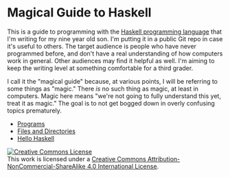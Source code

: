 # Magical Guide to Haskell

This is a guide to programming with the
[Haskell programming language](https://haskell-lang.org/) that I'm
writing for my nine year old son. I'm putting it in a public Git repo
in case it's useful to others. The target audience is people who have
never programmed before, and don't have a real understanding of how
computers work in general. Other audiences may find it helpful as
well. I'm aiming to keep the writing level at something comfortable
for a third grader.

I call it the "magical guide" because, at various points, I will be
referring to some things as "magic." There _is_ no such thing as
magic, at least in computers. Magic here means "we're not going to
fully understand this yet, treat it as magic." The goal is to not get
bogged down in overly confusing topics prematurely.

* [Programs](lessons/en/programs.md)
* [Files and Directories](lessons/en/files-and-directories.md)
* [Hello Haskell](lessons/en/hello-haskell.md)

<a rel="license" href="http://creativecommons.org/licenses/by-nc-sa/4.0/"><img alt="Creative Commons License" style="border-width:0" src="https://i.creativecommons.org/l/by-nc-sa/4.0/88x31.png" /></a><br />This work is licensed under a <a rel="license" href="http://creativecommons.org/licenses/by-nc-sa/4.0/">Creative Commons Attribution-NonCommercial-ShareAlike 4.0 International License</a>.

